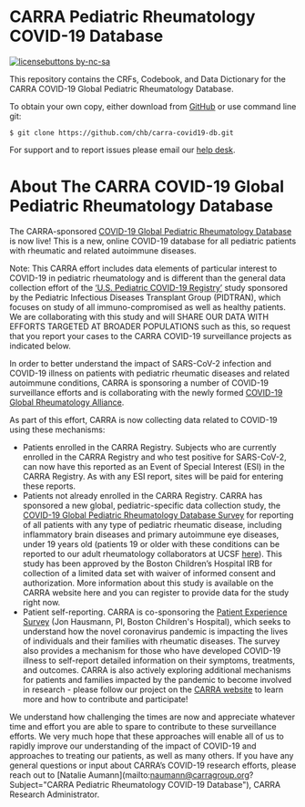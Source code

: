 # CARRA Pediatric Rheumatology COVID-19 Database

[![licensebuttons by-nc-sa](https://licensebuttons.net/l/by-sa/4.0/88x31.png)](https://creativecommons.org/licenses/by-sa/4.0) 

This repository contains the CRFs, Codebook, and Data Dictionary for the CARRA COVID-19 Global Pediatric Rheumatology Database.

To obtain your own copy, either download from [GitHub](https://github.com/chb/carra-covid19-db) or use command line git:

```!shell
$ git clone https://github.com/chb/carra-covid19-db.git
```

For support and to report issues please email our [help desk](prcovid19@ihlchip.atlassian.net).


# About The CARRA COVID-19 Global Pediatric Rheumatology Database
 
The CARRA-sponsored [COVID-19 Global Pediatric Rheumatology Database](https://carragroup.org/research-registry/projects/covid-19-global-pediatric-rheumatology-database) is now live! This is a new, online COVID-19 database for all pediatric patients with rheumatic and related autoimmune diseases.

Note: This CARRA effort includes data elements of particular interest to COVID-19 in pediatric rheumatology and is different than the general data collection effort of the [‘U.S. Pediatric COVID-19 Registry’](http://www.pids.org/news/764-usa-pediatric-covid-19-registry.html) study sponsored by the Pediatric Infectious Diseases Transplant Group (PIDTRAN), which focuses on study of all immuno-compromised as well as healthy patients. We are collaborating with this study and will SHARE OUR DATA WITH EFFORTS TARGETED AT BROADER POPULATIONS such as this, so request that you report your cases to the CARRA COVID-19 surveillance projects as indicated below.

In order to better understand the impact of SARS-CoV-2 infection and COVID-19 illness on patients with pediatric rheumatic diseases and related autoimmune conditions, CARRA is sponsoring a number of COVID-19 surveillance efforts and is collaborating with the newly formed [COVID-19 Global Rheumatology Alliance](https://rheum-covid.org).

As part of this effort, CARRA is now collecting data related to COVID-19 using these
mechanisms:

* Patients enrolled in the CARRA Registry. Subjects who are currently enrolled in the CARRA Registry and who test positive for SARS-CoV-2, can now have this reported as an Event of Special Interest (ESI) in the CARRA Registry. As with any ESI report, sites will be paid for entering these reports.
* Patients not already enrolled in the CARRA Registry. CARRA has sponsored a new global, pediatric-specific data collection study, the [COVID-19 Global Pediatric Rheumatology Database Survey](https://login.redcapcloud.com/survey.jsp?code=iIWU2MjOQOwRMUJh) for reporting of all patients with any type of pediatric rheumatic disease, including inflammatory brain diseases and primary autoimmune eye diseases, under 19 years old (patients 19 or older with these conditions can be reported to our adult rheumatology collaborators at UCSF [here](https://rheum-covid.org/provider-registry-gate/)). This study has been approved by the Boston Children’s Hospital IRB for collection of a limited data set with waiver of informed consent and authorization. More information about this study is available on the CARRA website here and you can register to provide data for the study right now.
* Patient self-reporting. CARRA is co-sponsoring the [Patient Experience Survey](https://rheum-covid.org/patient-survey/) (Jon Hausmann, PI, Boston Children's Hospital), which seeks to understand how the novel coronavirus pandemic is impacting the lives of individuals and their families with rheumatic diseases. The survey also provides a mechanism for those who have developed COVID-19 illness to self-report detailed information on their symptoms, treatments, and outcomes. CARRA is also actively exploring additional mechanisms for patients and families impacted by the pandemic to become involved in research - please follow our project on the [CARRA website](https://carragroup.org/research-registry/projects/covid-19-global-pediatric-rheumatology-database) to learn more and how to contribute and participate!
 
We understand how challenging the times are now and appreciate whatever time and effort you are able to spare to contribute to these surveillance efforts. We very much hope that these approaches will enable all of us to rapidly improve our understanding of the impact of COVID-19 and approaches to treating our patients, as well as many others.
If you have any general questions or input about CARRA’s COVID-19 research efforts, please reach out to  [Natalie Aumann](mailto:naumann@carragroup.org?Subject="CARRA Pediatric Rheumatology COVID-19 Database"), CARRA Research Administrator.